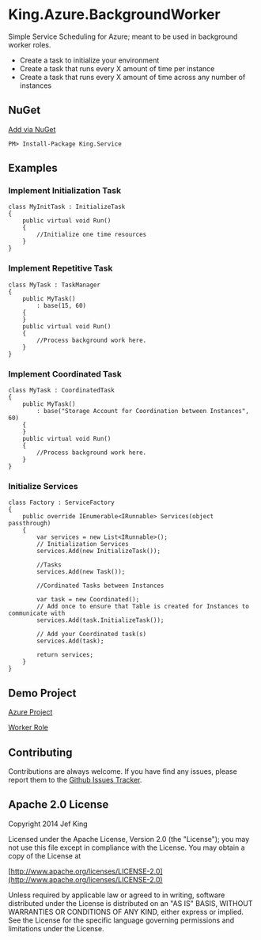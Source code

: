 King.Azure.BackgroundWorker
============

Simple Service Scheduling for Azure; meant to be used in background worker roles.
- Create a task to initialize your environment
- Create a task that runs every X amount of time per instance
- Create a task that runs every X amount of time across any number of instances

## NuGet
[Add via NuGet](https://www.nuget.org/packages/King.Service)
```
PM> Install-Package King.Service
```
## Examples
### Implement Initialization Task
```
class MyInitTask : InitializeTask
{
	public virtual void Run()
	{
		//Initialize one time resources
	}
}
```
### Implement Repetitive Task
```
class MyTask : TaskManager
{
	public MyTask()
		: base(15, 60)
	{
	}
	public virtual void Run()
	{
		//Process background work here.
	}
}
```
### Implement Coordinated Task
```
class MyTask : CoordinatedTask
{
	public MyTask()
		: base("Storage Account for Coordination between Instances", 60)
	{
	}
	public virtual void Run()
	{
		//Process background work here.
	}
}
```
### Initialize Services
```
class Factory : ServiceFactory
{
    public override IEnumerable<IRunnable> Services(object passthrough)
    {
        var services = new List<IRunnable>();
        // Initialization Services
        services.Add(new InitializeTask());

        //Tasks
        services.Add(new Task());

        //Cordinated Tasks between Instances

        var task = new Coordinated();
        // Add once to ensure that Table is created for Instances to communicate with
        services.Add(task.InitializeTask());

        // Add your Coordinated task(s)
        services.Add(task);
            
        return services;
    }
}
```
## Demo Project
[Azure Project](https://github.com/jefking/King.Azure.BackgroundWorker/tree/master/Azure.Demo)

[Worker Role](https://github.com/jefking/King.Azure.BackgroundWorker/tree/master/Worker)

## Contributing

Contributions are always welcome. If you have find any issues, please report them to the [Github Issues Tracker](https://github.com/jefking/King.Azure.BackgroundWorker/issues?sort=created&direction=desc&state=open).

## Apache 2.0 License

Copyright 2014 Jef King

Licensed under the Apache License, Version 2.0 (the "License"); you may not use this file except in compliance with the License. You may obtain a copy of the License at

[http://www.apache.org/licenses/LICENSE-2.0](http://www.apache.org/licenses/LICENSE-2.0)

Unless required by applicable law or agreed to in writing, software distributed under the License is distributed on an "AS IS" BASIS, WITHOUT WARRANTIES OR CONDITIONS OF ANY KIND, either express or implied. See the License for the specific language governing permissions and limitations under the License.